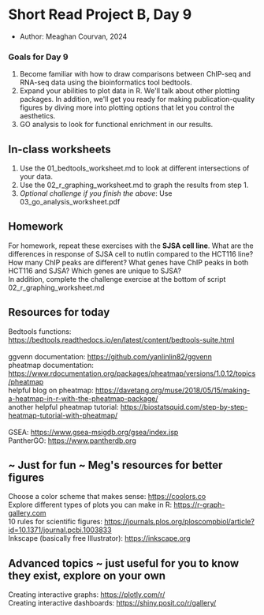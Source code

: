 # Short Read Project B, Day 9
- Author: Meaghan Courvan, 2024

### Goals for Day 9
1. Become familiar with how to draw comparisons between ChIP-seq and RNA-seq data using the bioinformatics tool bedtools.
2. Expand your abilities to plot data in R. We'll talk about other plotting packages. In addition, we'll get you ready for making publication-quality figures by diving more into plotting options that let you control the aesthetics. 
3. GO analysis to look for functional enrichment in our results. 

## In-class worksheets
1. Use the 01_bedtools_worksheet.md to look at different intersections of your data.
2. Use the 02_r_graphing_worksheet.md to graph the results from step 1.
3. *Optional challenge if you finish the above*: Use 03_go_analysis_worksheet.pdf

## Homework
For homework, repeat these exercises with the **SJSA cell line**. What are the differences in response of SJSA cell to nutlin compared to the HCT116 line? How many ChIP peaks are different? What genes have ChIP peaks in both HCT116 and SJSA? Which genes are unique to SJSA? \
In addition, complete the challenge exercise at the bottom of script 02_r_graphing_worksheet.md

## Resources for today
Bedtools functions: https://bedtools.readthedocs.io/en/latest/content/bedtools-suite.html \
<br>
ggvenn documentation: https://github.com/yanlinlin82/ggvenn \
pheatmap documentation: https://www.rdocumentation.org/packages/pheatmap/versions/1.0.12/topics/pheatmap \
helpful blog on pheatmap: https://davetang.org/muse/2018/05/15/making-a-heatmap-in-r-with-the-pheatmap-package/ \
another helpful pheatmap tutorial: https://biostatsquid.com/step-by-step-heatmap-tutorial-with-pheatmap/ \
<br>
GSEA: https://www.gsea-msigdb.org/gsea/index.jsp \
PantherGO: https://www.pantherdb.org

## ~ Just for fun ~ Meg's resources for better figures
Choose a color scheme that makes sense: https://coolors.co \
Explore different types of plots you can make in R: https://r-graph-gallery.com \
10 rules for scientific figures: https://journals.plos.org/ploscompbiol/article?id=10.1371/journal.pcbi.1003833 \
Inkscape (basically free Illustrator): https://inkscape.org 

## Advanced topics ~ just useful for you to know they exist, explore on your own
Creating interactive graphs: https://plotly.com/r/ \
Creating interactive dashboards: https://shiny.posit.co/r/gallery/
